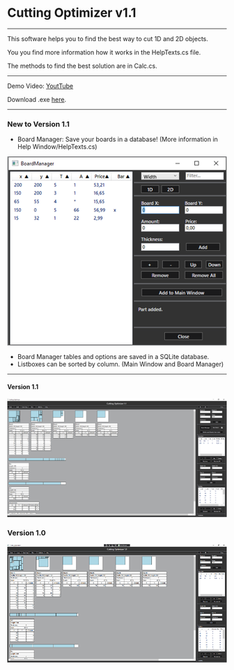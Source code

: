 # Cutting Optimizer v1.1

------------------------------------------------------------------------------------------------

This software helps you to find the best way to cut 1D and 2D objects.

You you find more information how it works in the HelpTexts.cs file.

The methods to find the best solution are in Calc.cs.

------------------------------------------------------------------------------------------------

Demo Video: [YoutTube](https://youtu.be/6DyUwMnfYok)

Download .exe [here](https://drive.google.com/file/d/1YuSrGlw8qQyhYzUPHYuwo87z7bsVQ6H3/view?usp=sharing).

------------------------------------------------------------------------------------------------

### New to Version 1.1

- Board Manager: Save your boards in a database! (More information in Help Window/HelpTexts.cs)
<img src="https://github.com/Hendrik-Jacobs/Cutting_Optimizer_v1.1/blob/main/Screenshots/BoardManagerScreenshot.png">

- Board Manager tables and options are saved in a SQLite database.
- Listboxes can be sorted by column. (Main Window and Board Manager)

------------------------------------------------------------------------------------------------

#### Version 1.1

<img src="https://github.com/Hendrik-Jacobs/Cutting_Optimizer_v1.1/blob/main/Screenshots/Screenshot_v1.1.png">


### Version 1.0

<img src="https://github.com/Hendrik-Jacobs/Cutting_Optimizer_v1.0/blob/main/Screenshots/screenshot_small.png">
